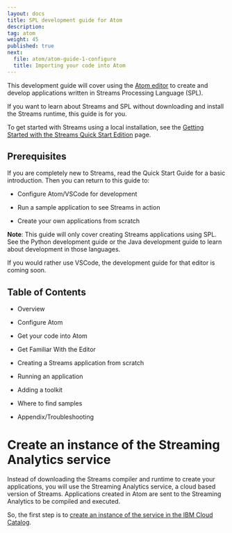 ```yaml
---
layout: docs
title: SPL development guide for Atom
description:
tag: atom
weight: 45
published: true
next:
  file: atom/atom-guide-1-configure
  title: Importing your code into Atom
---
```



This development guide will cover using the [Atom editor](https://atom.io) to create and
develop applications written in Streams Processing Language (SPL).

If you want to learn about Streams and SPL without downloading and
install the Streams runtime, this guide is for you.

To get started with Streams using a local installation, see the [Getting
Started with the Streams Quick Start Edition](/streamsx.documentation/docs/latest/qse-intro) page.

Prerequisites
-------------

If you are completely new to Streams, read the Quick Start Guide for a
basic introduction. Then you can return to this guide to:

-   Configure Atom/VSCode for development

-   Run a sample application to see Streams in action

-   Create your own applications from scratch

**Note**: This guide will only cover creating Streams applications using
SPL. See the Python development guide or the Java development guide to
learn about development in those languages.

If you would rather use VSCode, the development guide for that editor is
coming soon.

Table of Contents
-----------------

-   Overview

-   Configure Atom

-   Get your code into Atom

-   Get Familiar With the Editor

-   Creating a Streams application from scratch

-   Running an application

-   Adding a toolkit

-   Where to find samples

-   Appendix/Troubleshooting

Create an instance of the Streaming Analytics service
========

Instead of downloading the Streams compiler and runtime to create your
applications, you will use the Streaming Analytics service, a cloud
based version of Streams. Applications created in Atom are sent to the
Streaming Analytics to be compiled and executed.

So, the first step is to [create an instance of the service in the IBM Cloud Catalog](https://console.bluemix.net/catalog/services/streaming-analytics).
